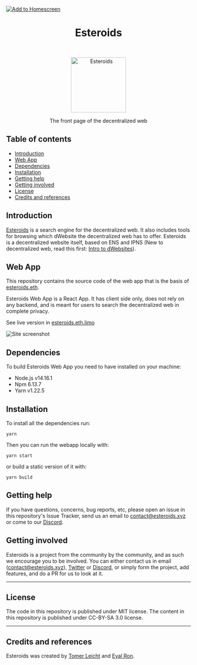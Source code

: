 [![Add to Homescreen](https://img.shields.io/badge/Skynet-Add%20To%20Homescreen-00c65e?logo=skynet&labelColor=0d0d0d)](https://homescreen.hns.siasky.net/#/skylink/[skylink])

<h1 align="center"> Esteroids </h1> <br>
<p align="center">
  <a href="https://esteroids.eth.limo/">
    <img alt="Esteroids" title="Esteroids" src="https://i.imgur.com/m4FxRku.png" width="150">
  </a>
</p>

<p align="center">
  The front page of the decentralized web
</p>

## Table of contents

- [Introduction](#introduction)
- [Web App](#web-app)
- [Dependencies](#dependencies)
- [Installation](#installation)
- [Getting help](#getting-help)
- [Getting involved](#getting-involved)
- [License](#license)
- [Credits and references](#credits-and-references)

## Introduction

[Esteroids](https://esteroids.eth.limo) is a search engine for the decentralized web. It also includes tools for browsing which dWebsite the decentralized web has to offer. Esteroids is a decentralized website itself, based on ENS and IPNS (New to decentralized web, read this first: [Intro to dWebsites](http://blog.almonit.eth.link/2020-05-21/Introduction_to_Dwebsitse.html)).

## Web App

This repository contains the source code of the web app that is the basis of [esteroids.eth](https://esteroids.eth.limo).

Esteroids Web App is a React App. It has client side only, does not rely on any backend, and is meant for users to search the decentralized web in complete privacy.

See live version in [esteroids.eth.limo](https://esteroids.eth.limo)

![Site screenshot](./docs/images/site_screenshot.jpg)

## Dependencies

To build Esteroids Web App you need to have installed on your machine:

- Node.js v14.16.1
- Npm 6.13.7
- Yarn v1.22.5

## Installation

To install all the dependencies run:

`yarn`

Then you can run the webapp locally with:

`yarn start`

or build a static version of it with:

`yarn build`

## Getting help

If you have questions, concerns, bug reports, etc, please open an issue in this repository's Issue Tracker, send us an email to contact@esteroids.xyz or come to our [Discord](https://discord.gg/9c2EWzjFzY).

## Getting involved

Esteroids is a project from the community by the community, and as such we encourage you to be involved. You can either contact us in email (contact@esteroids.xyz), [Twitter](https://twitter.com/e_steroids) or [Discord](https://discord.gg/9c2EWzjFzY), or simply form the project, add features, and do a PR for us to look at it.

---

## License

The code in this repository is published under MIT license. The content in this repository is published under CC-BY-SA 3.0 license.

---

## Credits and references

Esteroids was created by [Tomer Leicht](https://github.com/tomlightning) and [Eyal Ron](https://github.com/eyalron33).
